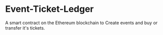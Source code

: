 # Event-Ticket-Ledger
A smart contract on the Ethereum blockchain to Create events and buy or transfer it's tickets.

